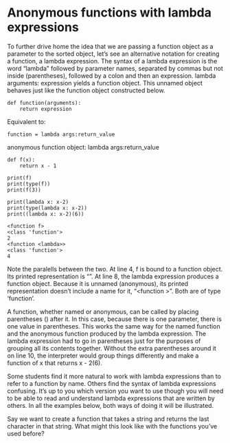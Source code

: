 # Anonymous functions with lambda expressions

To further drive home the idea that we are passing a function object as a parameter to the sorted object, let’s see an alternative notation for creating a function, a lambda expression. The syntax of a lambda expression is the word “lambda” followed by parameter names, separated by commas but not inside (parentheses), followed by a colon and then an expression. lambda arguments: expression yields a function object. This unnamed object behaves just like the function object constructed below.
```
def function(arguments):
    return expression
```   
Equivalent to:
```
function = lambda args:return_value
```
anonymous function object:
lambda args:return_value

```
def f(x):
    return x - 1

print(f)
print(type(f))
print(f(3))

print(lambda x: x-2)
print(type(lambda x: x-2))
print((lambda x: x-2)(6))

<function f>
<class 'function'>
2
<function <lambda>>
<class 'function'>
4
```

Note the paralells between the two. At line 4, f is bound to a function object. Its printed representation is “<function f>”. At line 8, the lambda expression produces a function object. Because it is unnamed (anonymous), its printed representation doesn’t include a name for it, “<function <lambda>>”. Both are of type ‘function’.

A function, whether named or anonymous, can be called by placing parentheses () after it. In this case, because there is one parameter, there is one value in parentheses. This works the same way for the named function and the anonymous function produced by the lambda expression. The lambda expression had to go in parentheses just for the purposes of grouping all its contents together. Without the extra parentheses around it on line 10, the interpreter would group things differently and make a function of x that returns x - 2(6).

Some students find it more natural to work with lambda expressions than to refer to a function by name. Others find the syntax of lambda expressions confusing. It’s up to you which version you want to use though you will need to be able to read and understand lambda expressions that are written by others. In all the examples below, both ways of doing it will be illustrated.

Say we want to create a function that takes a string and returns the last character in that string. What might this look like with the functions you’ve used before?
  
